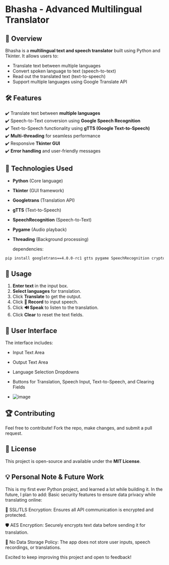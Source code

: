 # Bhasha - Advanced Multilingual Translator

## 📌 Overview
Bhasha is a **multilingual text and speech translator** built using Python and Tkinter. It allows users to:
- Translate text between multiple languages
- Convert spoken language to text (speech-to-text)
- Read out the translated text (text-to-speech)
- Support multiple languages using Google Translate API

## 🛠 Features
✔️ Translate text between **multiple languages**  
✔️ Speech-to-Text conversion using **Google Speech Recognition**  
✔️ Text-to-Speech functionality using **gTTS (Google Text-to-Speech)**  
✔️ **Multi-threading** for seamless performance  
✔️ Responsive **Tkinter GUI**  
✔️ **Error handling** and user-friendly messages  
 

## 📌 Technologies Used
- **Python** (Core language)
- **Tkinter** (GUI framework)
- **Googletrans** (Translation API)
- **gTTS** (Text-to-Speech)
- **SpeechRecognition** (Speech-to-Text)
- **Pygame** (Audio playback)
- **Threading** (Background processing)

  dependencies:
```sh
pip install googletrans==4.0.0-rc1 gtts pygame SpeechRecognition cryptography
```

## 📌 Usage
1. **Enter text** in the input box.
2. **Select languages** for translation.
3. Click **Translate** to get the output.
4. Click **🎤 Record** to input speech.
5. Click **🔊 Speak** to listen to the translation.
6. Click **Clear** to reset the text fields.

## 🎨 User Interface
The interface includes:
- Input Text Area
- Output Text Area
- Language Selection Dropdowns
- Buttons for Translation, Speech Input, Text-to-Speech, and Clearing Fields

- ![image](https://github.com/user-attachments/assets/a81d81b5-4fe3-44bb-82b4-daffd76bd0a7)

  


## 🏆 Contributing
Feel free to contribute! Fork the repo, make changes, and submit a pull request.

## 📝 License
This project is open-source and available under the **MIT License**.


## 💡 Personal Note & Future Work
This is my first ever Python project, and learned a lot while building it. In the future, I plan to add:
Basic security features to ensure data privacy while translating online:
 
 🔐 SSL/TLS Encryption: Ensures all API communication is encrypted and protected.
 
 🛡️ AES Encryption: Securely encrypts text data before sending it for translation.
 
 🚫 No Data Storage Policy: The app does not store user inputs, speech recordings, or translations.
 


Excited to keep improving this project and open to feedback!

